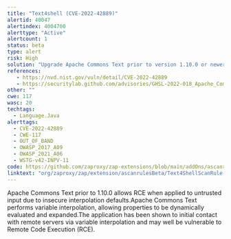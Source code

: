 ```yaml
---
title: "Text4shell (CVE-2022-42889)"
alertid: 40047
alertindex: 4004700
alerttype: "Active"
alertcount: 1
status: beta
type: alert
risk: High
solution: "Upgrade Apache Commons Text prior to version 1.10.0 or newer."
references:
   - https://nvd.nist.gov/vuln/detail/CVE-2022-42889
   - https://securitylab.github.com/advisories/GHSL-2022-018_Apache_Commons_Text/
other: ""
cwe: 117
wasc: 20
techtags: 
  - Language.Java
alerttags: 
  - CVE-2022-42889
  - CWE-117
  - OUT_OF_BAND
  - OWASP_2017_A09
  - OWASP_2021_A06
  - WSTG-v42-INPV-11
code: https://github.com/zaproxy/zap-extensions/blob/main/addOns/ascanrulesBeta/src/main/java/org/zaproxy/zap/extension/ascanrulesBeta/Text4ShellScanRule.java
linktext: "org/zaproxy/zap/extension/ascanrulesBeta/Text4ShellScanRule.java"
---
```

Apache Commons Text prior to 1.10.0 allows RCE when applied to untrusted input due to insecure interpolation defaults.Apache Commons Text performs variable interpolation, allowing properties to be dynamically evaluated and expanded.The application has been shown to initial contact with remote servers via variable interpolation and may well be vulnerable to Remote Code Execution (RCE).
